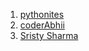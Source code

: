 1. [pythonites](https://gitHub.com/pythonites)
2. [coderAbhii](https://gitHub.com/coderAbhii)
3. [Sristy Sharma](https://gitHub.com/beertocode)
